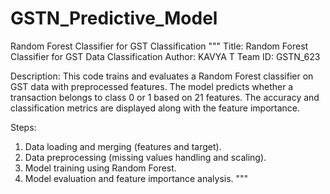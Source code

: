 # GSTN_Predictive_Model
Random Forest Classifier for GST Classification
"""
Title: Random Forest Classifier for GST Data Classification
Author: KAVYA T
Team ID: GSTN_623

Description:
This code trains and evaluates a Random Forest classifier on GST data 
with preprocessed features. The model predicts whether a transaction 
belongs to class 0 or 1 based on 21 features. The accuracy and 
classification metrics are displayed along with the feature importance.

Steps:
1. Data loading and merging (features and target).
2. Data preprocessing (missing values handling and scaling).
3. Model training using Random Forest.
4. Model evaluation and feature importance analysis.
"""

